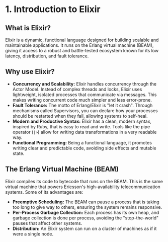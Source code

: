 # 1. Introduction to Elixir

## What is Elixir?

Elixir is a dynamic, functional language designed for building scalable and maintainable applications. It runs on the Erlang virtual machine (BEAM), giving it access to a robust and battle-tested ecosystem known for its low latency, distribution, and fault tolerance.

## Why use Elixir?

- **Concurrency and Scalability:** Elixir handles concurrency through the Actor Model. Instead of complex threads and locks, Elixir uses lightweight, isolated processes that communicate via messages. This makes writing concurrent code much simpler and less error-prone.
- **Fault Tolerance:** The motto of Erlang/Elixir is "let it crash". Through mechanisms called Supervisors, you can declare how your processes should be restarted when they fail, allowing systems to self-heal.
- **Modern and Productive Syntax:** Elixir has a clean, modern syntax, inspired by Ruby, that is easy to read and write. Tools like the pipe operator (`|>`) allow for writing data transformations in a very readable way.
- **Functional Programming:** Being a functional language, it promotes writing clear and predictable code, avoiding side effects and mutable state.

## The Erlang Virtual Machine (BEAM)

Elixir compiles its code to bytecode that runs on the BEAM. This is the same virtual machine that powers Ericsson's high-availability telecommunication systems. Some of its advantages are:

- **Preemptive Scheduling:** The BEAM can pause a process that is taking too long to give way to others, ensuring the system remains responsive.
- **Per-Process Garbage Collection:** Each process has its own heap, and garbage collection is done per process, avoiding the "stop-the-world" pauses that affect other systems.
- **Distribution:** An Elixir system can run on a cluster of machines as if it were a single node.